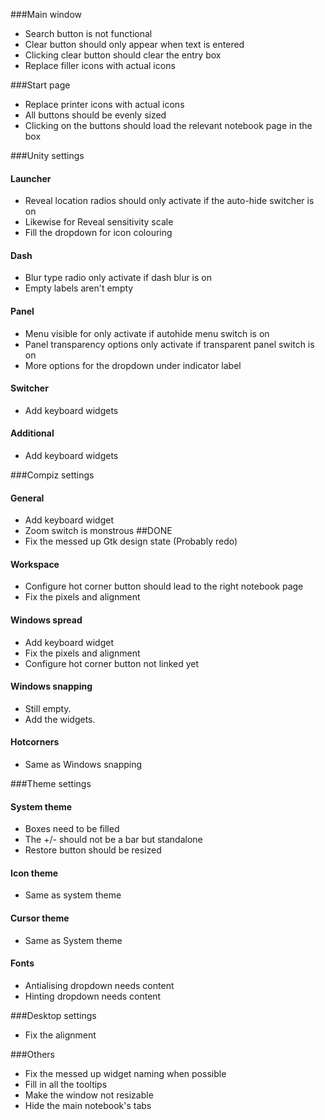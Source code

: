 ###Main window
- Search button is not functional
- Clear button should only appear when text is entered
- Clicking clear button should clear the entry box
- Replace filler icons with actual icons

###Start page
- Replace printer icons with actual icons
- All buttons should be evenly sized
- Clicking on the buttons should load the relevant notebook page in the box

###Unity settings
#### Launcher
 - Reveal location radios should only activate if the auto-hide switcher is on
 - Likewise for Reveal sensitivity scale
 - Fill the dropdown for icon colouring 

#### Dash
 - Blur type radio only activate if dash blur is on
 - Empty labels aren't empty
 
#### Panel
 - Menu visible for only activate if autohide menu switch is on
 - Panel transparency options only activate if transparent panel switch is on
 - More options for the dropdown under indicator label
 
#### Switcher
 - Add keyboard widgets

#### Additional
 - Add keyboard widgets

###Compiz settings
#### General
- Add keyboard widget
- Zoom switch is monstrous ##DONE
- Fix the messed up Gtk design state (Probably redo)

#### Workspace
- Configure hot corner button should lead to the right notebook page
- Fix the pixels and alignment

#### Windows spread
- Add keyboard widget
- Fix the pixels and alignment
- Configure hot corner button not linked yet  

#### Windows snapping
- Still empty.
- Add the widgets.

#### Hotcorners
- Same as Windows snapping

###Theme settings
#### System theme
- Boxes need to be filled
- The +/- should not be a bar but standalone
- Restore button should be resized

#### Icon theme
- Same as system theme

#### Cursor theme
- Same as System theme

#### Fonts
- Antialising dropdown needs content
- Hinting dropdown needs content
 
###Desktop settings
- Fix the alignment

###Others
- Fix the messed up widget naming when possible
- Fill in all the tooltips
- Make the window not resizable
- Hide the main notebook's tabs

